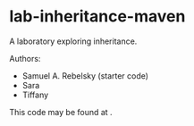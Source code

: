 # lab-inheritance-maven

A laboratory exploring inheritance.

Authors:

* Samuel A. Rebelsky (starter code)
* Sara
* Tiffany

This code may be found at <FILL IN>.
